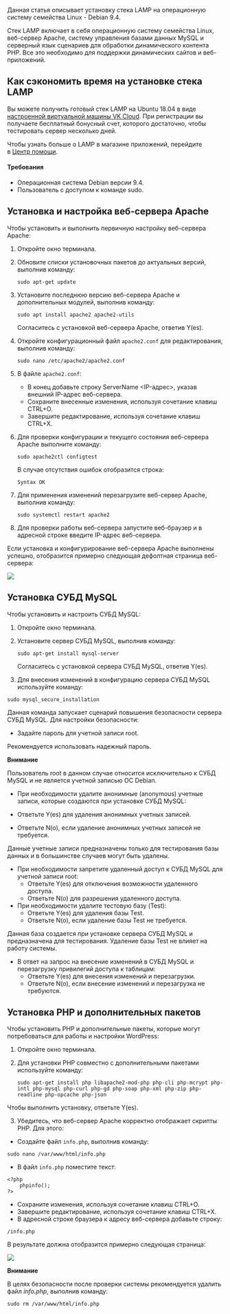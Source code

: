 Данная статья описывает установку стека LAMP на операционную систему семейства Linux - Debian 9.4.

Стек LAMP включает в себя операционную систему семейства Linux, веб-сервер Apache, систему управления базами данных MySQL и серверный язык сценариев для обработки динамического контента PHP. Все это необходимо для поддержки динамических сайтов и веб-приложений.

## Как сэкономить время на установке стека LAMP

Вы можете получить готовый стек LAMP на Ubuntu 18.04 в виде [настроенной виртуальной машины VK Cloud](https://mcs.mail.ru/app/services/marketplace/). При регистрации вы получаете бесплатный бонусный счет, которого достаточно, чтобы тестировать сервер несколько дней.

Чтобы узнать больше о LAMP в магазине приложений, перейдите в [Центр помощи](https://mcs.mail.ru/help/quick-start/-lamp-stack-apachephp).

#### Требования

- Операционная система Debian версии 9.4.
- Пользователь с доступом к команде sudo.

## Установка и настройка веб-сервера Apache

Чтобы установить и выполнить первичную настройку веб-сервера Apache:

1.  Откройте окно терминала.
2.  Обновите списки установочных пакетов до актуальных версий, выполнив команду:

    ```
    sudo apt-get update
    ```

3.  Установите последнюю версию веб-сервера Apache и дополнительных модулей, выполнив команду:

    ```
    sudo apt install apache2 apache2-utils
    ```

    Согласитесь с установкой веб-сервера Apache, ответив Y(es).

4.  Откройте конфигурационный файл `apache2.conf` для редактирования, выполнив команду:

    ```
    sudo nano /etc/apache2/apache2.conf
    ```

5.  В файле `apache2.conf`:
    - В конец добавьте строку ServerName <IP-адрес>, указав внешний IP-адрес веб-сервера.
    - Сохраните внесенные изменения, используя сочетание клавиш CTRL+O.
    - Завершите редактирование, используя сочетание клавиш CTRL+X.
6.  Для проверки конфигурации и текущего состояния веб-сервера Apache выполните команду:

    ```
    sudo apache2ctl configtest
    ```

    В случае отсутствия ошибок отобразится строка:

    ```
    Syntax OK
    ```

7.  Для применения изменений перезагрузите веб-сервер Apache, выполнив команду:

    ```
    sudo systemctl restart apache2
    ```

8.  Для проверки работы веб-сервера запустите веб-браузер и в адресной строке введите IP-адрес веб-сервера.

Если установка и конфигурирование веб-сервера Apache выполнены успешно, отобразится примерно следующая дефолтная страница веб-сервера:

![](./assets/1552419689585-1552419689585.png)

## Установка СУБД MySQL

Чтобы установить и настроить СУБД MySQL:

1.  Откройте окно терминала.
2.  Установите сервер СУБД MySQL, выполнив команду:

    ```
    sudo apt-get install mysql-server
    ```

    Согласитесь с установкой сервера СУБД MySQL, ответив Y(es).

3.  Для внесения изменений в конфигурацию сервера СУБД MySQL используйте команду:

```
sudo mysql_secure_installation
```

Данная команда запускает сценарий повышения безопасности сервера СУБД MySQL. Для настройки безопасности:

- Задайте пароль для учетной записи root.

Рекомендуется использовать надежный пароль.

<warn>

**Внимание**

Пользователь root в данном случае относится исключительно к СУБД MySQL и не является учетной записью ОС Debian.

</warn>

- При необходимости удалите анонимные (anonymous) учетные записи, которые создаются при установке СУБД MySQL:

- Ответьте Y(es) для удаления анонимных учетных записей.
- Ответьте N(o), если удаление анонимных учетных записей не требуется.

Данные учетные записи предназначены только для тестирования базы данных и в большинстве случаев могут быть удалены.

- При необходимости запретите удаленный доступ к СУБД MySQL для учетной записи root:
  - Ответьте Y(es) для отключения возможности удаленного доступа.
  - Ответьте N(o) для разрешения удаленного доступа.
- При необходимости удалите тестовую базу (Test):
  - Ответьте Y(es) для удаления базы Test.
  - Ответьте N(o), если удаление базы Test не требуется.

Данная база создается при установке сервера СУБД MySQL и предназначена для тестирования. Удаление базы Test не влияет на работу системы.

- В ответ на запрос на внесение изменений в СУБД MySQL и перезагрузку привилегий доступа к таблицам:
  - Ответьте Y(es) для внесения изменений и перезагрузки.
  - Ответьте N(o), если внесение изменений и перезагрузка не требуются.

## Установка PHP и дополнительных пакетов

Чтобы установить PHP и дополнительные пакеты, которые могут потребоваться для работы и настройки WordPress:

1.  Откройте окно терминала.
2.  Для установки PHP совместно с дополнительными пакетами используйте команду:

    ```
    sudo apt-get install php libapache2-mod-php php-cli php-mcrypt php-intl php-mysql php-curl php-gd php-soap php-xml php-zip php-readline php-opcache php-json
    ```

Чтобы выполнить установку, ответьте Y(es).

3.  Убедитесь, что веб-сервер Apache корректно отображает скрипты PHP. Для этого:

- Создайте файл `info.php`, выполнив команду:

```
sudo nano /var/www/html/info.php
```

- В файл `info.php` поместите текст:

```
<?php
    phpinfo();
?>
```

- Сохраните изменения, используя сочетание клавиш CTRL+O.
- Завершите редактирование, используя сочетание клавиш CTRL+X.
- В адресной строке браузера к адресу веб-сервера добавьте строку:

```
/info.php 
```

В результате должна отобразится примерно следующая страница:

![](./assets/1552945066673-1552945066673.png)

<warn>

**Внимание**

В целях безопасности после проверки системы рекомендуется удалить файл _info.php_, выполнив команду:

```
sudo rm /var/www/html/info.php
```

</warn>
